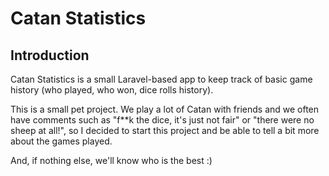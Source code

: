 # Catan Statistics

## Introduction

Catan Statistics is a small Laravel-based app to keep track of basic game history (who played, who won, dice rolls history).

This is a small pet project. We play a lot of Catan with friends and we often have comments such as "f**k the dice, it's just not fair" or "there were no sheep at all!", so I decided to start this project and be able to tell a bit more about the games played.

And, if nothing else, we'll know who is the best :)
